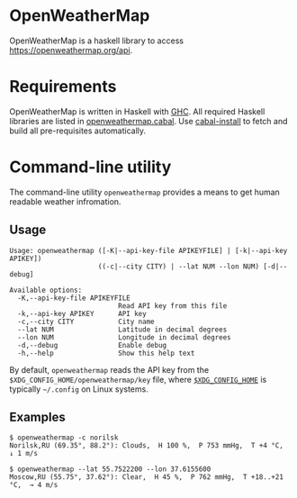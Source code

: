 OpenWeatherMap
==============

OpenWeatherMap is a haskell library to access <https://openweathermap.org/api>.

Requirements
============

OpenWeatherMap is written in Haskell with [GHC](http://www.haskell.org/ghc/).
All required Haskell libraries are listed in [openweathermap.cabal](openweathermap.cabal).
Use [cabal-install](http://www.haskell.org/haskellwiki/Cabal-Install) to fetch
and build all pre-requisites automatically.


Command-line utility
====================

The command-line utility `openweathermap` provides a means
to get human readable weather infromation.

Usage
-----

```
Usage: openweathermap ([-K|--api-key-file APIKEYFILE] | [-k|--api-key APIKEY])
                      ((-c|--city CITY) | --lat NUM --lon NUM) [-d|--debug]

Available options:
  -K,--api-key-file APIKEYFILE
                           Read API key from this file
  -k,--api-key APIKEY      API key
  -c,--city CITY           City name
  --lat NUM                Latitude in decimal degrees
  --lon NUM                Longitude in decimal degrees
  -d,--debug               Enable debug
  -h,--help                Show this help text

```
By default, `openweathermap` reads the API key
from the `$XDG_CONFIG_HOME/openweathermap/key` file, where
[`$XDG_CONFIG_HOME`](https://standards.freedesktop.org/basedir-spec/basedir-spec-latest.html)
is typically `~/.config` on Linux systems.


Examples
--------

```
$ openweathermap -c norilsk
Norilsk,RU (69.35°, 88.2°): Clouds,  H 100 %,  P 753 mmHg,  T +4 °C,  ↓ 1 m/s

$ openweathermap --lat 55.7522200 --lon 37.6155600
Moscow,RU (55.75°, 37.62°): Clear,  H 45 %,  P 762 mmHg,  T +18..+21 °C,  → 4 m/s
```



